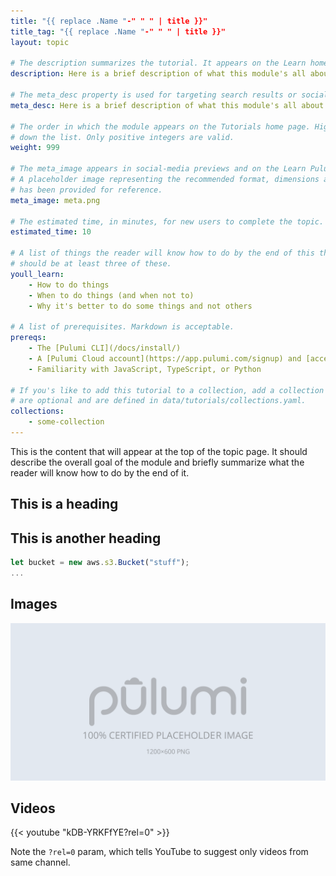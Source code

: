 ```yaml
---
title: "{{ replace .Name "-" " " | title }}"
title_tag: "{{ replace .Name "-" " " | title }}"
layout: topic

# The description summarizes the tutorial. It appears on the Learn home and module index pages.
description: Here is a brief description of what this module's all about.

# The meta_desc property is used for targeting search results or social-media previews.
meta_desc: Here is a brief description of what this module's all about.

# The order in which the module appears on the Tutorials home page. Higher numbers appear further
# down the list. Only positive integers are valid.
weight: 999

# The meta_image appears in social-media previews and on the Learn Pulumi home page.
# A placeholder image representing the recommended format, dimensions and aspect ratio
# has been provided for reference.
meta_image: meta.png

# The estimated time, in minutes, for new users to complete the topic.
estimated_time: 10

# A list of things the reader will know how to do by the end of this this tutorial. There
# should be at least three of these.
youll_learn:
    - How to do things
    - When to do things (and when not to)
    - Why it's better to do some things and not others

# A list of prerequisites. Markdown is acceptable.
prereqs:
    - The [Pulumi CLI](/docs/install/)
    - A [Pulumi Cloud account](https://app.pulumi.com/signup) and [access token](/docs/pulumi-cloud/accounts#access-tokens)
    - Familiarity with JavaScript, TypeScript, or Python

# If you's like to add this tutorial to a collection, add a collection ID here. Collections
# are optional and are defined in data/tutorials/collections.yaml.
collections:
    - some-collection
---
```


This is the content that will appear at the top of the topic page. It should describe the overall goal of the module and briefly summarize what the reader will know how to do by the end of it.

## This is a heading

## This is another heading

```typescript
let bucket = new aws.s3.Bucket("stuff");
...
```

## Images

![Placeholder Image](meta.png)

## Videos

{{< youtube "kDB-YRKFfYE?rel=0" >}}

Note the `?rel=0` param, which tells YouTube to suggest only videos from same channel.
